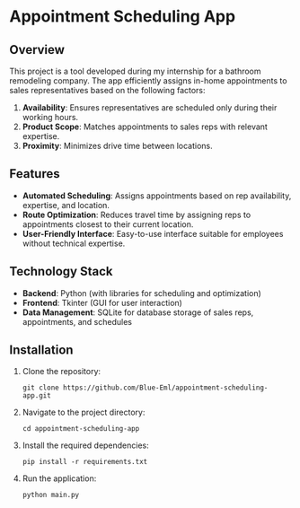 # Appointment Scheduling App

## Overview

This project is a tool developed during my internship for a bathroom remodeling company. The app efficiently assigns in-home appointments to sales representatives based on the following factors:

1. **Availability**: Ensures representatives are scheduled only during their working hours.
2. **Product Scope**: Matches appointments to sales reps with relevant expertise.
3. **Proximity**: Minimizes drive time between locations.

## Features

- **Automated Scheduling**: Assigns appointments based on rep availability, expertise, and location.
- **Route Optimization**: Reduces travel time by assigning reps to appointments closest to their current location.
- **User-Friendly Interface**: Easy-to-use interface suitable for employees without technical expertise.

## Technology Stack

- **Backend**: Python (with libraries for scheduling and optimization)
- **Frontend**: Tkinter (GUI for user interaction)
- **Data Management**: SQLite for database storage of sales reps, appointments, and schedules

## Installation

1. Clone the repository:
   ```
   git clone https://github.com/Blue-Eml/appointment-scheduling-app.git
   ``` 

2. Navigate to the project directory:
   ``` 
   cd appointment-scheduling-app
   ``` 

3. Install the required dependencies:
   ``` 
   pip install -r requirements.txt
   ``` 

4. Run the application:
   ``` 
   python main.py  
   ``` 


